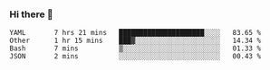 ### Hi there 👋

<!--
**yeya24/yeya24** is a ✨ _special_ ✨ repository because its `README.md` (this file) appears on your GitHub profile.

Here are some ideas to get you started:

- 🔭 I’m currently working on ...
- 🌱 I’m currently learning ...
- 👯 I’m looking to collaborate on ...
- 🤔 I’m looking for help with ...
- 💬 Ask me about ...
- 📫 How to reach me: ...
- 😄 Pronouns: ...
- ⚡ Fun fact: ...
-->

<!--START_SECTION:waka-->
```text
YAML       7 hrs 21 mins   █████████████████████░░░░   83.65 % 
Other      1 hr 15 mins    ███▓░░░░░░░░░░░░░░░░░░░░░   14.34 % 
Bash       7 mins          ▒░░░░░░░░░░░░░░░░░░░░░░░░   01.33 % 
JSON       2 mins          ░░░░░░░░░░░░░░░░░░░░░░░░░   00.43 % 
```
<!--END_SECTION:waka-->
